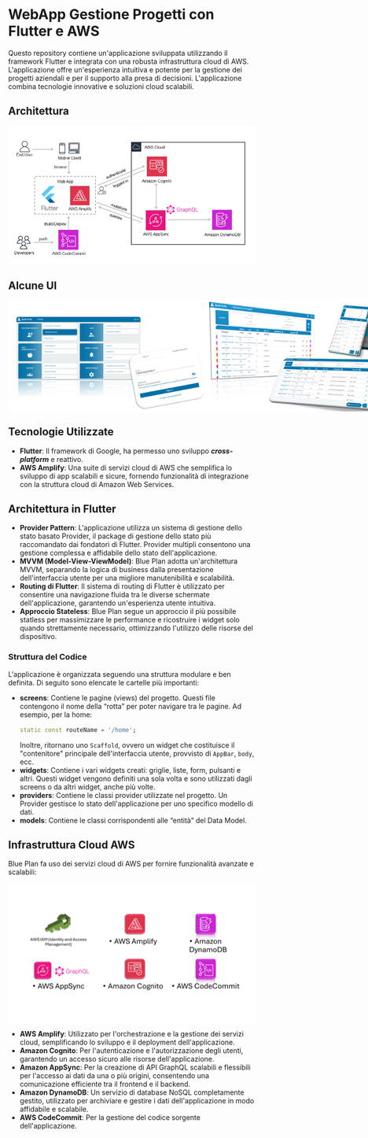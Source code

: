 # WebApp Gestione Progetti con Flutter e AWS
Questo repository contiene un'applicazione sviluppata utilizzando il framework Flutter e integrata con una robusta infrastruttura cloud di AWS. L'applicazione offre un'esperienza intuitiva e potente per la gestione dei progetti aziendali e per il supporto alla presa di decisioni. L'applicazione combina tecnologie innovative e soluzioni cloud scalabili.

## Architettura
<div style="display: flex;">
    <img src="pictures/Slide2.PNG" width="600" alt="Test Image 1">
</div>

## Alcune UI
<div style="display: flex;">
    <img src="pictures/Slide3.PNG" width="400" alt="Test Image 1">
    <img src="pictures/Slide4.PNG" width="400" alt="Test Image 1">
</div>

## Tecnologie Utilizzate
- **Flutter**: Il framework di Google, ha permesso uno sviluppo ***cross-platform*** e reattivo.
- **AWS Amplify**: Una suite di servizi cloud di AWS che semplifica lo sviluppo di app scalabili e sicure, fornendo funzionalità di integrazione con la struttura cloud di Amazon Web Services.

## Architettura in Flutter
- **Provider Pattern**: L'applicazione utilizza un sistema di gestione dello stato basato Provider, il package  di gestione dello stato più raccomandato dai fondatori di Flutter. Provider multipli consentono una gestione complessa e affidabile dello stato dell'applicazione.
- **MVVM (Model-View-ViewModel)**: Blue Plan adotta un'architettura MVVM, separando la logica di business dalla presentazione dell'interfaccia utente per una migliore manutenibilità e scalabilità.
- **Routing di Flutter**: Il sistema di routing di Flutter è utilizzato per consentire una navigazione fluida tra le diverse schermate dell'applicazione, garantendo un'esperienza utente intuitiva.
- **Approccio Stateless**: Blue Plan segue un approccio il più possibile statless per massimizzare le performance e ricostruire i widget solo quando strettamente necessario, ottimizzando l'utilizzo delle risorse del dispositivo.

### Struttura del Codice
L'applicazione è organizzata seguendo una struttura modulare e ben definita. Di seguito sono elencate le cartelle più importanti:
- **screens**: Contiene le pagine (views) del progetto. Questi file contengono il nome della “rotta” per poter navigare tra le pagine. Ad esempio, per la home:
    ```dart
    static const routeName = '/home';
    ```
    Inoltre, ritornano uno `Scaffold`, ovvero un widget che costituisce il "contenitore" principale dell'interfaccia utente, provvisto di `AppBar`, `body`, ecc.
- **widgets**: Contiene i vari widgets creati: griglie, liste, form, pulsanti e altri. Questi widget vengono definiti una sola volta e sono utilizzati dagli screens o da altri widget, anche più volte.
- **providers**: Contiene le classi provider utilizzate nel progetto. Un Provider gestisce lo stato dell'applicazione per uno specifico modello di dati.
- **models**: Contiene le classi corrispondenti alle “entità” del Data Model.
  
## Infrastruttura Cloud AWS
Blue Plan fa uso dei servizi cloud di AWS per fornire funzionalità avanzate e scalabili:
<div style="display: flex;">
    <img src="pictures/Slide1.PNG" width="600" alt="Test Image 1">
</div>

- **AWS Amplify**: Utilizzato per l'orchestrazione e la gestione dei servizi cloud, semplificando lo sviluppo e il deployment dell'applicazione.
- **Amazon Cognito**: Per l'autenticazione e l'autorizzazione degli utenti, garantendo un accesso sicuro alle risorse dell'applicazione.
- **Amazon AppSync**: Per la creazione di API GraphQL scalabili e flessibili per l'accesso ai dati da una o più origini, consentendo una comunicazione efficiente tra il frontend e il backend.
- **Amazon DynamoDB**: Un servizio di database NoSQL completamente gestito, utilizzato per archiviare e gestire i dati dell'applicazione in modo affidabile e scalabile.
- **AWS CodeCommit**: Per la gestione del codice sorgente dell'applicazione.
